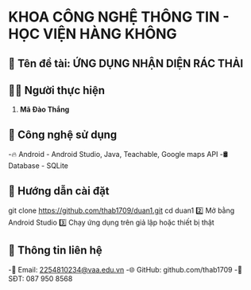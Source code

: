 # KHOA CÔNG NGHỆ THÔNG TIN - HỌC VIỆN HÀNG KHÔNG
## 📌 Tên đề tài: ỨNG DỤNG NHẬN DIỆN RÁC THẢI

## 👨‍💻 Người thực hiện
1.	**Mã Đào Thắng** 


## 🚀 Công nghệ sử dụng
-🔥 Android - Android Studio, Java, Teachable, Google maps API
-🛢 Database - SQLite


## 📂 Hướng dẫn cài đặt

git clone https://github.com/thab1709/duan1.git
cd duan1
2️⃣ Mở bằng Android Studio
3️⃣ Chạy ứng dụng trên giả lập hoặc thiết bị thật

## 📜 Thông tin liên hệ
-📧 Email: 2254810234@vaa.edu.vn
-🌐 GitHub: github.com/thab1709
-📱 SĐT: 087 950 8568
